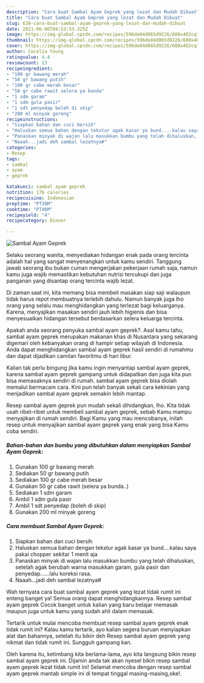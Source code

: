 ```yaml
---
description: "Cara buat Sambal Ayam Geprek yang lezat dan Mudah Dibuat"
title: "Cara buat Sambal Ayam Geprek yang lezat dan Mudah Dibuat"
slug: 620-cara-buat-sambal-ayam-geprek-yang-lezat-dan-mudah-dibuat
date: 2021-06-06T04:53:53.325Z
image: https://img-global.cpcdn.com/recipes/596de84d065d9226/680x482cq70/sambal-ayam-geprek-foto-resep-utama.jpg
thumbnail: https://img-global.cpcdn.com/recipes/596de84d065d9226/680x482cq70/sambal-ayam-geprek-foto-resep-utama.jpg
cover: https://img-global.cpcdn.com/recipes/596de84d065d9226/680x482cq70/sambal-ayam-geprek-foto-resep-utama.jpg
author: Cecelia Young
ratingvalue: 4.4
reviewcount: 13
recipeingredient:
- "100 gr bawang merah"
- "50 gr bawang putih"
- "100 gr cabe merah besar"
- "50 gr cabe rawit selera ya bunda"
- "1 sdm garam"
- "1 sdm gula pasir"
- "1 sdt penyedap boleh di skip"
- "200 ml minyak goreng"
recipeinstructions:
- "Siapkan bahan dan cuci bersih"
- "Haluskan semua bahan dengan tekstur agak kasar ya bund....kalau saya pakai chopper sekitar 1 menit aja"
- "Panaskan minyak di wajan lalu masukkan bumbu yang telah dihaluskan, setelah agak berubah warna masukkan garam, gula pasir dan penyedap......lalu koreksi rasa."
- "Naaah...jadi deh sambal lezatnya#"
categories:
- Resep
tags:
- sambal
- ayam
- geprek

katakunci: sambal ayam geprek 
nutrition: 176 calories
recipecuisine: Indonesian
preptime: "PT30M"
cooktime: "PT46M"
recipeyield: "4"
recipecategory: Dinner

---
```



![Sambal Ayam Geprek](https://img-global.cpcdn.com/recipes/596de84d065d9226/680x482cq70/sambal-ayam-geprek-foto-resep-utama.jpg)

Selaku seorang wanita, menyediakan hidangan enak pada orang tercinta adalah hal yang sangat menyenangkan untuk kamu sendiri. Tanggung jawab seorang ibu bukan cuman mengerjakan pekerjaan rumah saja, namun kamu juga wajib memastikan kebutuhan nutrisi tercukupi dan juga panganan yang disantap orang tercinta wajib lezat.

Di zaman  saat ini, kita memang bisa membeli masakan siap saji walaupun tidak harus repot membuatnya terlebih dahulu. Namun banyak juga lho orang yang selalu mau menghidangkan yang terlezat bagi keluarganya. Karena, menyajikan masakan sendiri jauh lebih higienis dan bisa menyesuaikan hidangan tersebut berdasarkan selera keluarga tercinta. 



Apakah anda seorang penyuka sambal ayam geprek?. Asal kamu tahu, sambal ayam geprek merupakan makanan khas di Nusantara yang sekarang digemari oleh kebanyakan orang di hampir setiap wilayah di Indonesia. Anda dapat menghidangkan sambal ayam geprek hasil sendiri di rumahmu dan dapat dijadikan camilan favoritmu di hari libur.

Kalian tak perlu bingung jika kamu ingin menyantap sambal ayam geprek, karena sambal ayam geprek gampang untuk didapatkan dan juga kita pun bisa memasaknya sendiri di rumah. sambal ayam geprek bisa diolah memalui bermacam cara. Kini pun telah banyak sekali cara kekinian yang menjadikan sambal ayam geprek semakin lebih mantap.

Resep sambal ayam geprek pun mudah sekali dihidangkan, lho. Kita tidak usah ribet-ribet untuk membeli sambal ayam geprek, sebab Kamu mampu menyajikan di rumah sendiri. Bagi Kamu yang mau mencobanya, inilah resep untuk menyajikan sambal ayam geprek yang enak yang bisa Kamu coba sendiri.

<!--inarticleads1-->

##### Bahan-bahan dan bumbu yang dibutuhkan dalam menyiapkan Sambal Ayam Geprek:

1. Gunakan 100 gr bawang merah
1. Sediakan 50 gr bawang putih
1. Sediakan 100 gr cabe merah besar
1. Gunakan 50 gr cabe rawit (selera ya bunda..)
1. Sediakan 1 sdm garam
1. Ambil 1 sdm gula pasir
1. Ambil 1 sdt penyedap (boleh di skip)
1. Gunakan 200 ml minyak goreng




<!--inarticleads2-->

##### Cara membuat Sambal Ayam Geprek:

1. Siapkan bahan dan cuci bersih
1. Haluskan semua bahan dengan tekstur agak kasar ya bund....kalau saya pakai chopper sekitar 1 menit aja
1. Panaskan minyak di wajan lalu masukkan bumbu yang telah dihaluskan, setelah agak berubah warna masukkan garam, gula pasir dan penyedap......lalu koreksi rasa.
1. Naaah...jadi deh sambal lezatnya#




Wah ternyata cara buat sambal ayam geprek yang lezat tidak rumit ini enteng banget ya! Semua orang dapat menghidangkannya. Resep sambal ayam geprek Cocok banget untuk kalian yang baru belajar memasak maupun juga untuk kamu yang sudah ahli dalam memasak.

Tertarik untuk mulai mencoba membuat resep sambal ayam geprek enak tidak rumit ini? Kalau kamu tertarik, ayo kalian segera buruan menyiapkan alat dan bahannya, setelah itu bikin deh Resep sambal ayam geprek yang nikmat dan tidak rumit ini. Sungguh gampang kan. 

Oleh karena itu, ketimbang kita berlama-lama, ayo kita langsung bikin resep sambal ayam geprek ini. Dijamin anda tak akan nyesel bikin resep sambal ayam geprek lezat tidak rumit ini! Selamat mencoba dengan resep sambal ayam geprek mantab simple ini di tempat tinggal masing-masing,oke!.

